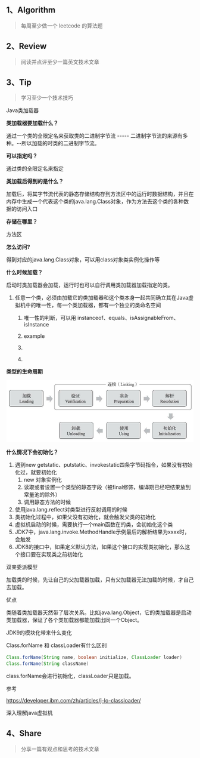 ## 1、Algorithm

> 每周至少做一个 leetcode 的算法题



## 2、Review

> 阅读并点评至少一篇英文技术文章





## 3、Tip

> 学习至少一个技术技巧

Java类加载器

**类加载器要加载什么？**

通过一个类的全限定名来获取类的二进制字节流 ----- 二进制字节流的来源有多种。--所以加载的时类的二进制字节流。



**可以指定吗？**

通过类的全限定名来指定

**类加载后得到的是什么？**

加载后，将其字节流代表的静态存储结构存到方法区中的运行时数据结构，并且在内存中生成一个代表这个类的java.lang.Class对象，作为方法去这个类的各种数据的访问入口

**存储在哪里？**

方法区

**怎么访问?**

得到对应的java.lang.Class对象，可以用class对象类实例化操作等

**什么时候加载？**

启动时类加载器会加载，运行时也可以自行调用类加载器加载指定的类。



1. 任意一个类，必须由加载它的类加载器和这个类本身一起共同确立其在Java虚拟机中的唯一性，每一个类加载器，都有一个独立的类命名空间

   1. 唯一性的判断，可以用 instanceof、equals、isAssignableFrom、isInstance

   2. example 

   3. ```java
      
      ```

   4. 



**类型的生命周期**

![image-20201014232048138](image-20201014232048138.png)





**什么情况下会初始化？**

1. 遇到new getstatic、putstatic、invokestatic四条字节码指令，如果没有初始化过，就要初始化
   1. new 对象实例化
   2. 读取或者设置一个类型的静态字段（被final修饰，编译期已经吧结果放到常量池的除外）
   3. 调用静态方法的时候
2. 使用java.lang.reflect对类型进行反射调用的时候
3. 类初始化过程中，如果父没有初始化，就会触发父类的初始化
4. 虚拟机启动的时候，需要执行一个main函数在的类，会初始化这个类
5. JDK7中，java.lang.invoke.MethodHandle示例最后的解析结果为xxxx时，会触发
6. JDK8的接口中，如果定义默认方法，如果这个接口的实现类初始化，那么这个接口要在实现类之前初始化

双亲委派模型

加载类的时候，先让自己的父加载器加载，只有父加载器无法加载的时候，才自己去加载。

优点

类随着类加载器天然带了层次关系。比如java.lang.Object，它的类加载器是启动类加载器，保证了各个类加载器都能加载出同一个Object。



JDK9的模块化带来什么变化



Class.forName 和 classLoader有什么区别

```java
Class.forName(String name, boolean initialize, ClassLoader loader)
Class.forName(String className)
```

class.forName会进行初始化，classLoader只是加载。

参考

https://developer.ibm.com/zh/articles/j-lo-classloader/

深入理解java虚拟机



## 4、Share

> 分享一篇有观点和思考的技术文章

